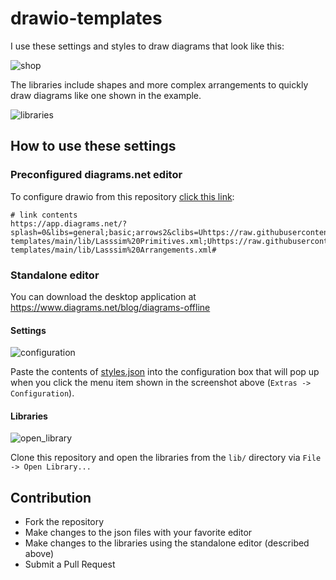 # drawio-templates

I use these settings and styles to draw diagrams that look like this:

![shop](https://user-images.githubusercontent.com/126756/158420559-96847226-05d5-43f6-a0b8-7c0d8818cabe.svg)

The libraries include shapes and more complex arrangements to quickly draw diagrams like one shown in the example.

![libraries](https://user-images.githubusercontent.com/126756/158421025-63e2dcf0-f1fa-407f-8b91-bc0485151144.png)


## How to use these settings

### Preconfigured diagrams.net editor

To configure drawio from this repository [click this link](https://app.diagrams.net/?splash=0&libs=general;basic;arrows2&clibs=Uhttps://raw.githubusercontent.com/jneidel/drawio-templates/main/lib/Lasssim%20Primitives.xml;Uhttps://raw.githubusercontent.com/jneidel/drawio-templates/main/lib/Lasssim%20Arrangements.xml#):

```
# link contents
https://app.diagrams.net/?splash=0&libs=general;basic;arrows2&clibs=Uhttps://raw.githubusercontent.com/jneidel/drawio-templates/main/lib/Lasssim%20Primitives.xml;Uhttps://raw.githubusercontent.com/jneidel/drawio-templates/main/lib/Lasssim%20Arrangements.xml#
```

### Standalone editor

You can download the desktop application at https://www.diagrams.net/blog/diagrams-offline

#### Settings

![configuration](https://user-images.githubusercontent.com/126756/158422571-183b077a-fad8-439e-b372-1ecc72619841.png)

Paste the contents of [styles.json](config/styles.json) into the configuration box that will pop up when you click the menu item shown in the screenshot above (`Extras -> Configuration`).

#### Libraries 

![open_library](https://user-images.githubusercontent.com/126756/158423734-a2669518-ce08-4046-b208-700e87fedcc7.png)

Clone this repository and open the libraries from the `lib/` directory via `File -> Open Library...`

## Contribution

* Fork the repository 
* Make changes to the json files with your favorite editor
* Make changes to the libraries using the standalone editor (described above)
* Submit a Pull Request


